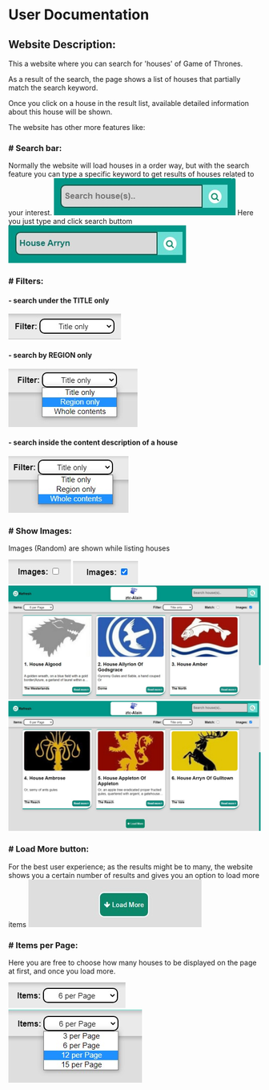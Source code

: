 # User Documentation

## Website Description:
This a website where you can search for 'houses' of Game of Thrones.

As a result of the search, the page shows a list of houses that partially match the search keyword.

Once you click on a house in the result list, available detailed information about this house will be shown.

The website has other more features like:

### # Search bar:
Normally the website will load houses in a order way, but with the search feature you can type a specific keyword to get results of houses related to your interest.
![](/docs/screenshots/search-1.jpg)
Here you just type and click search buttom
![](/docs/screenshots/search-2.jpg)

### # Filters:
#### - search under the TITLE only
![](/docs/screenshots/filter-1.jpg)

#### - search by REGION only
![](/docs/screenshots/filter-2.jpg)

#### - search inside the content description of a house
![](/docs/screenshots/filter-3.jpg)

### # Show Images:
Images (Random) are shown while listing houses

![](/docs/screenshots/images-1.jpg)
![](/docs/screenshots/images-2.jpg)
![](/docs/screenshots/images-3.jpg)
![](/docs/screenshots/images-4.jpg)

### # Load More button:
For the best user experience; as the results might be to many, the website shows you a certain number of results and gives you an option to load more items
![](/docs/screenshots/load-more.jpg)

### # Items per Page:
Here you are free to choose how many houses to be displayed on the page at first, and once you load more.

![](/docs/screenshots/items-1.jpg)
![](/docs/screenshots/items-2.jpg)